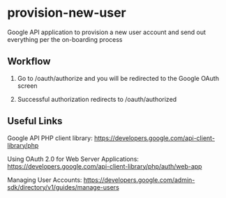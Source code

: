 # provision-new-user
Google API application to provision a new user account and send out everything per the on-boarding process

## Workflow

1) Go to /oauth/authorize and you will be redirected to the Google OAuth screen

2) Successful authorization redirects to /oauth/authorized

## Useful Links

Google API PHP client library: https://developers.google.com/api-client-library/php

Using OAuth 2.0 for Web Server Applications: https://developers.google.com/api-client-library/php/auth/web-app

Managing User Accounts: https://developers.google.com/admin-sdk/directory/v1/guides/manage-users